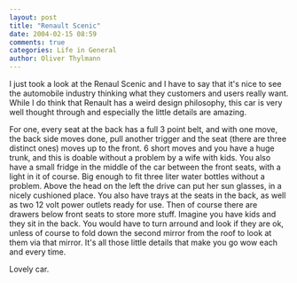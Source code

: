 ```yaml
---
layout: post
title: "Renault Scenic"
date: 2004-02-15 08:59
comments: true
categories: Life in General
author: Oliver Thylmann
---
```



I just took a look at the Renaul Scenic and I have to say that it's nice to see the automobile industry thinking what they customers and users really want. While I do think that Renault has a weird design philosophy, this car is very well thought through and especially the little details are amazing. 

For one, every seat at the back has a full 3 point belt, and with one move, the back side moves done, pull another trigger and the seat (there are three distinct ones) moves up to the front. 6 short moves and you have a huge trunk, and this is doable without a problem by a wife with kids. You also have a small fridge in the middle of the car between the front seats, with a light in it of course. Big enough to fit three liter water bottles without a problem. Above the head on the left the drive can put her sun glasses, in a nicely cushioned place. You also have trays at the seats in the back, as well as two 12 volt power outlets ready for use. Then of course there are drawers below front seats to store more stuff. Imagine you have kids and they sit in the back. You would have to turn arround and look if they are ok, unless of course to fold down the second mirror from the roof to look at them via that mirror. It's all those little details that make you go wow each and every time.

Lovely car.



